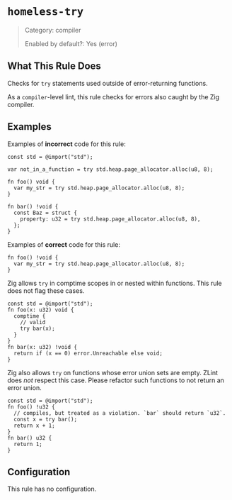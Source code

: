 # `homeless-try`

> Category: compiler
> 
> Enabled by default?: Yes (error)


## What This Rule Does
Checks for `try` statements used outside of error-returning functions.

As a `compiler`-level lint, this rule checks for errors also caught by the
Zig compiler.

## Examples

Examples of **incorrect** code for this rule:
```zig
const std = @import("std");

var not_in_a_function = try std.heap.page_allocator.alloc(u8, 8);

fn foo() void {
  var my_str = try std.heap.page_allocator.alloc(u8, 8);
}

fn bar() !void {
  const Baz = struct {
    property: u32 = try std.heap.page_allocator.alloc(u8, 8),
  };
}
```

Examples of **correct** code for this rule:
```zig
fn foo() !void {
  var my_str = try std.heap.page_allocator.alloc(u8, 8);
}
```

Zig allows `try` in comptime scopes in or nested within functions. This rule
does not flag these cases.
```zig
const std = @import("std");
fn foo(x: u32) void {
  comptime {
    // valid
    try bar(x);
  }
}
fn bar(x: u32) !void {
  return if (x == 0) error.Unreachable else void;
}
```

Zig also allows `try` on functions whose error union sets are empty. ZLint
does _not_ respect this case. Please refactor such functions to not return
an error union.
```zig
const std = @import("std");
fn foo() !u32 {
  // compiles, but treated as a violation. `bar` should return `u32`.
  const x = try bar();
  return x + 1;
}
fn bar() u32 {
  return 1;
}
```

## Configuration
This rule has no configuration.
